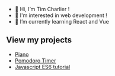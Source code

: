 - 👋 Hi, I’m Tim Charlier !
- 👀 I'm interested in web development ! 
- 🌱 I’m currently learning React and Vue
## View my projects
- [Piano](https://timcharlier6.github.io/my-first-synth.github.io/)
- [Pomodoro Timer](https://bespoke-tarsier-8bbcc7.netlify.app/)
- [Javascript ES6 tutorial](https://timcharlier6.github.io/my-es6-tutorial.github.io/index1.html)
